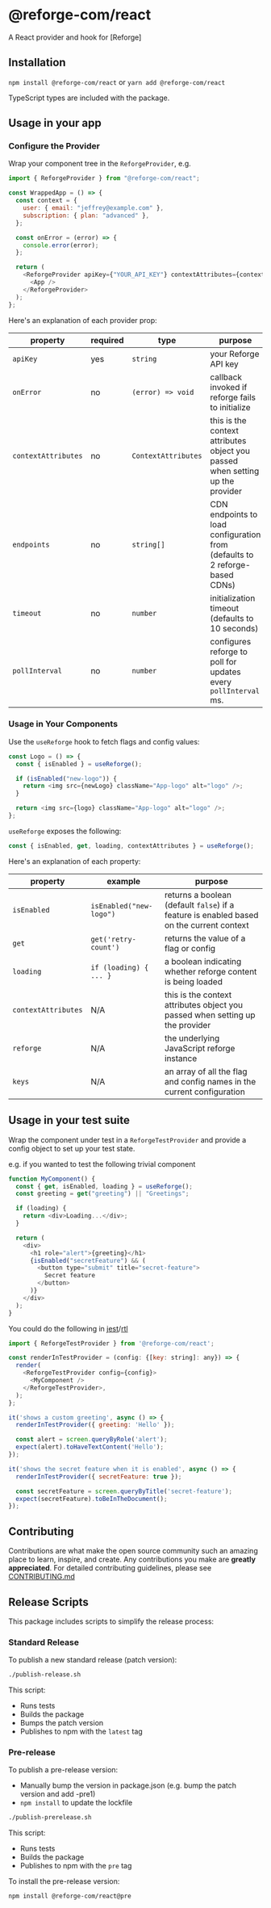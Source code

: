 # @reforge-com/react

A React provider and hook for [Reforge]

## Installation

`npm install @reforge-com/react` or `yarn add @reforge-com/react`

TypeScript types are included with the package.

## Usage in your app

### Configure the Provider

Wrap your component tree in the `ReforgeProvider`, e.g.

```javascript
import { ReforgeProvider } from "@reforge-com/react";

const WrappedApp = () => {
  const context = {
    user: { email: "jeffrey@example.com" },
    subscription: { plan: "advanced" },
  };

  const onError = (error) => {
    console.error(error);
  };

  return (
    <ReforgeProvider apiKey={"YOUR_API_KEY"} contextAttributes={context} onError={onError}>
      <App />
    </ReforgeProvider>
  );
};
```

Here's an explanation of each provider prop:

| property            | required | type                | purpose                                                                       |
| ------------------- | -------- | ------------------- | ----------------------------------------------------------------------------- |
| `apiKey`            | yes      | `string`            | your Reforge API key                                                          |
| `onError`           | no       | `(error) => void`   | callback invoked if reforge fails to initialize                               |
| `contextAttributes` | no       | `ContextAttributes` | this is the context attributes object you passed when setting up the provider |
| `endpoints`         | no       | `string[]`          | CDN endpoints to load configuration from (defaults to 2 reforge-based CDNs)   |
| `timeout`           | no       | `number`            | initialization timeout (defaults to 10 seconds)                               |
| `pollInterval`      | no       | `number`            | configures reforge to poll for updates every `pollInterval` ms.               |

### Usage in Your Components

Use the `useReforge` hook to fetch flags and config values:

```javascript
const Logo = () => {
  const { isEnabled } = useReforge();

  if (isEnabled("new-logo")) {
    return <img src={newLogo} className="App-logo" alt="logo" />;
  }

  return <img src={logo} className="App-logo" alt="logo" />;
};
```

`useReforge` exposes the following:

```javascript
const { isEnabled, get, loading, contextAttributes } = useReforge();
```

Here's an explanation of each property:

| property            | example                 | purpose                                                                                  |
| ------------------- | ----------------------- | ---------------------------------------------------------------------------------------- |
| `isEnabled`         | `isEnabled("new-logo")` | returns a boolean (default `false`) if a feature is enabled based on the current context |
| `get`               | `get('retry-count')`    | returns the value of a flag or config                                                    |
| `loading`           | `if (loading) { ... }`  | a boolean indicating whether reforge content is being loaded                             |
| `contextAttributes` | N/A                     | this is the context attributes object you passed when setting up the provider            |
| `reforge`           | N/A                     | the underlying JavaScript reforge instance                                               |
| `keys`              | N/A                     | an array of all the flag and config names in the current configuration                   |

## Usage in your test suite

Wrap the component under test in a `ReforgeTestProvider` and provide a config object to set up your
test state.

e.g. if you wanted to test the following trivial component

```javascript
function MyComponent() {
  const { get, isEnabled, loading } = useReforge();
  const greeting = get("greeting") || "Greetings";

  if (loading) {
    return <div>Loading...</div>;
  }

  return (
    <div>
      <h1 role="alert">{greeting}</h1>
      {isEnabled("secretFeature") && (
        <button type="submit" title="secret-feature">
          Secret feature
        </button>
      )}
    </div>
  );
}
```

You could do the following in [jest]/[rtl]

```javascript
import { ReforgeTestProvider } from '@reforge-com/react';

const renderInTestProvider = (config: {[key: string]: any}) => {
  render(
    <ReforgeTestProvider config={config}>
      <MyComponent />
    </ReforgeTestProvider>,
  );
};

it('shows a custom greeting', async () => {
  renderInTestProvider({ greeting: 'Hello' });

  const alert = screen.queryByRole('alert');
  expect(alert).toHaveTextContent('Hello');
});

it('shows the secret feature when it is enabled', async () => {
  renderInTestProvider({ secretFeature: true });

  const secretFeature = screen.queryByTitle('secret-feature');
  expect(secretFeature).toBeInTheDocument();
});
```

## Contributing

Contributions are what make the open source community such an amazing place to learn, inspire, and
create. Any contributions you make are **greatly appreciated**. For detailed contributing
guidelines, please see [CONTRIBUTING.md](CONTRIBUTING.md)

[jest]: https://jestjs.io/
[rtl]: https://testing-library.com/docs/react-testing-library/intro/
[Prefab]: https://www.prefab.cloud/

## Release Scripts

This package includes scripts to simplify the release process:

### Standard Release

To publish a new standard release (patch version):

```bash
./publish-release.sh
```

This script:

- Runs tests
- Builds the package
- Bumps the patch version
- Publishes to npm with the `latest` tag

### Pre-release

To publish a pre-release version:

- Manually bump the version in package.json (e.g. bump the patch version and add -pre1)
- `npm install` to update the lockfile

```bash
./publish-prerelease.sh
```

This script:

- Runs tests
- Builds the package
- Publishes to npm with the `pre` tag

To install the pre-release version:

```bash
npm install @reforge-com/react@pre
```
